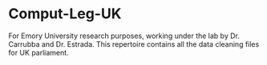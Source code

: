 # Comput-Leg-UK
For Emory University research purposes, working under the lab by Dr. Carrubba and Dr. Estrada. 
This repertoire contains all the data cleaning files for UK parliament.

